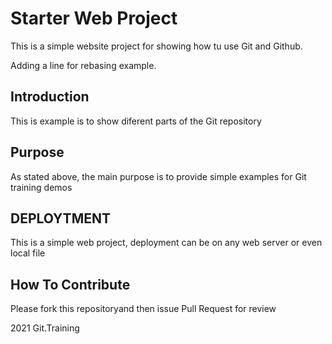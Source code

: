 # Starter Web Project

This is a simple website project
for showing how tu use Git and Github.

Adding a line for rebasing example.

## Introduction

This is example is to show diferent parts 
of the Git repository

## Purpose

As stated above, the main purpose is 
to provide simple examples for Git 
training demos

## DEPLOYTMENT

This is a simple web project, deployment
can be on any web server or even local
file

## How To Contribute

Please fork this repositoryand then issue Pull Request
for review

2021 Git.Training